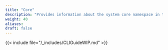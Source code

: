 ```yaml
---
title: "Core"
description: "Provides information about the system core namespace in the TrueNAS CLI. Includes command syntax and common commands."
weight: 40
aliases:
draft: false
---
```




{{< include file="/_includes/CLIGuideWIP.md" >}}
